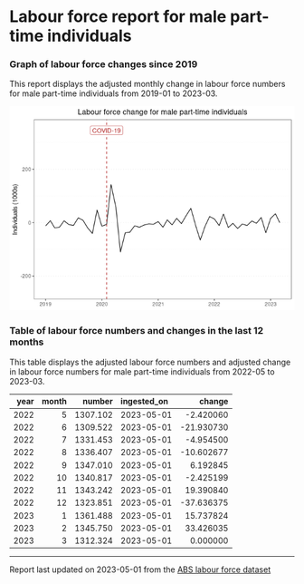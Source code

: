 Labour force report for male part-time individuals
================

### Graph of labour force changes since 2019

This report displays the adjusted monthly change in labour force numbers
for male part-time individuals from 2019-01 to 2023-03.

![](male_part-time_report_files/figure-gfm/unnamed-chunk-2-1.png)<!-- -->

### Table of labour force numbers and changes in the last 12 months

This table displays the adjusted labour force numbers and adjusted
change in labour force numbers for male part-time individuals from
2022-05 to 2023-03.

| year | month |   number | ingested_on |     change |
|-----:|------:|---------:|:------------|-----------:|
| 2022 |     5 | 1307.102 | 2023-05-01  |  -2.420060 |
| 2022 |     6 | 1309.522 | 2023-05-01  | -21.930730 |
| 2022 |     7 | 1331.453 | 2023-05-01  |  -4.954500 |
| 2022 |     8 | 1336.407 | 2023-05-01  | -10.602677 |
| 2022 |     9 | 1347.010 | 2023-05-01  |   6.192845 |
| 2022 |    10 | 1340.817 | 2023-05-01  |  -2.425199 |
| 2022 |    11 | 1343.242 | 2023-05-01  |  19.390840 |
| 2022 |    12 | 1323.851 | 2023-05-01  | -37.636375 |
| 2023 |     1 | 1361.488 | 2023-05-01  |  15.737824 |
| 2023 |     2 | 1345.750 | 2023-05-01  |  33.426035 |
| 2023 |     3 | 1312.324 | 2023-05-01  |   0.000000 |

------------------------------------------------------------------------

Report last updated on 2023-05-01 from the [ABS labour force
dataset](https://www.abs.gov.au/statistics/labour/employment-and-unemployment/labour-force-australia/latest-release)
